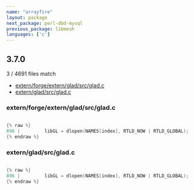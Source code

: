 ```yaml
---
name: "arrayfire"
layout: package
next_package: perl-dbd-mysql
previous_package: libmesh
languages: ['c']
---
```

## 3.7.0
3 / 4691 files match

 - [extern/forge/extern/glad/src/glad.c](#externforgeexterngladsrcgladc)
 - [extern/glad/src/glad.c](#externgladsrcgladc)

### extern/forge/extern/glad/src/glad.c

```c

{% raw %}
896 |         libGL = dlopen(NAMES[index], RTLD_NOW | RTLD_GLOBAL);
{% endraw %}

```
### extern/glad/src/glad.c

```c

{% raw %}
896 |         libGL = dlopen(NAMES[index], RTLD_NOW | RTLD_GLOBAL);
{% endraw %}

```
